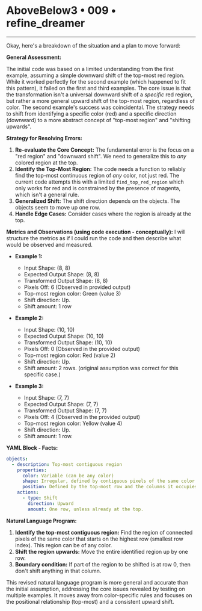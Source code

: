 # AboveBelow3 • 009 • refine_dreamer

---
Okay, here's a breakdown of the situation and a plan to move forward:

**General Assessment:**

The initial code was based on a limited understanding from the first example, assuming a simple downward shift of the top-most red region. While it worked perfectly for the second example (which happened to fit this pattern), it failed on the first and third examples. The core issue is that the transformation isn't a universal downward shift of a *specific* red region, but rather a more general upward shift of the top-most region, regardless of color. The second example's success was coincidental.  The strategy needs to shift from identifying a specific color (red) and a specific direction (downward) to a more abstract concept of "top-most region" and "shifting upwards".

**Strategy for Resolving Errors:**

1.  **Re-evaluate the Core Concept:** The fundamental error is the focus on a "red region" and "downward shift". We need to generalize this to *any* colored region at the top.
2.  **Identify the Top-Most Region:**  The code needs a function to reliably find the top-most continuous region of *any* color, not just red. The current code attempts this with a limited `find_top_red_region` which only works for red and is constrained by the presence of magenta, which isn't a general rule.
3.  **Generalized Shift:**  The shift direction depends on the objects. The objects seem to move up one row.
4.  **Handle Edge Cases:** Consider cases where the region is already at the top.

**Metrics and Observations (using code execution - conceptually):**
I will structure the metrics as if I could run the code and then describe what would be observed and measured.

*   **Example 1:**
    *   Input Shape: (8, 8)
    *   Expected Output Shape: (8, 8)
    *   Transformed Output Shape: (8, 8)
    *   Pixels Off: 6 (Observed in provided output)
    *   Top-most region color: Green (value 3)
    *   Shift direction: Up.
    *   Shift amount: 1 row

*   **Example 2:**
    *   Input Shape: (10, 10)
    *   Expected Output Shape: (10, 10)
    *   Transformed Output Shape: (10, 10)
    *   Pixels Off: 0 (Observed in the provided output)
    *   Top-most region color: Red (value 2)
    *   Shift direction: Up.
    *   Shift amount: 2 rows. (original assumption was correct for this specific case.)

*   **Example 3:**
    *   Input Shape: (7, 7)
    *   Expected Output Shape: (7, 7)
    *   Transformed Output Shape: (7, 7)
    *   Pixels Off: 4 (Observed in the provided output)
    *   Top-most region color: Yellow (value 4)
    *   Shift direction: Up.
    *   Shift amount: 1 row.

**YAML Block - Facts:**

```yaml
objects:
  - description: Top-most contiguous region
    properties:
      color: Variable (can be any color)
      shape: Irregular, defined by contiguous pixels of the same color
      position: Defined by the top-most row and the columns it occupies
    actions:
      - type: Shift
        direction: Upward
        amount: One row, unless already at the top.
```

**Natural Language Program:**

1.  **Identify the top-most contiguous region:** Find the region of connected pixels of the same color that starts on the highest row (smallest row index). This region can be of any color.
2.  **Shift the region upwards:** Move the entire identified region up by one row.
3. **Boundary condition:** If part of the region to be shifted is at row 0, then don't shift anything in that column.

This revised natural language program is more general and accurate than the initial assumption, addressing the core issues revealed by testing on multiple examples. It moves away from color-specific rules and focuses on the positional relationship (top-most) and a consistent upward shift.

